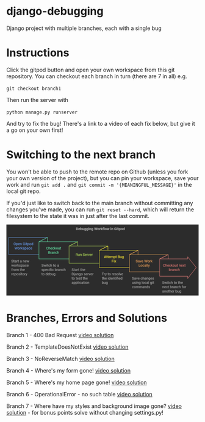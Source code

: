 # django-debugging
Django project with multiple branches, each with a single bug

# Instructions

Click the gitpod button and open your own workspace from this git repository. You can checkout each
branch in turn (there are 7 in all) e.g. 

`git checkout branch1`

Then run the server with 

`python manage.py runserver`

And try to fix the bug! There's a link to a video of each fix below, but give it a go on your own first! 

# Switching to the next branch

You won't be able to push to the remote repo on Github (unless you fork your own version of the project), but you can pin your workspace, save your work and run `git add .` and `git commit -m '{MEANINGFUL_MESSAGE}'` in the local git repo.

If you'd just like to switch back to the main branch without committing any changes you've made, you can run `git reset --hard`, which will return the filesystem to the state it was in just after the last commit.

![instruction_diagram](static/doc_images/django-debugging-diagram.png)

# Branches, Errors and Solutions
Branch 1 - 400 Bad Request [video solution](https://youtu.be/zEXMulgZrnE)

Branch 2 - TemplateDoesNotExist [video solution](https://youtu.be/9QDwl-FkQws)

Branch 3 - NoReverseMatch [video solution](https://youtu.be/sVr9JBglrH8)

Branch 4 - Where's my form gone! [video solution](https://youtu.be/_I4wsFe_oLM)

Branch 5 - Where's my home page gone! [video solution](https://youtu.be/qPKhm4DcH3I)

Branch 6 - OperationalError - no such table [video solution](https://youtu.be/y6znhjy7Gfk)

Branch 7 - Where have my styles and background image gone? [video solution](https://youtu.be/gpn_uplePvE) - for bonus points solve without changing settings.py!


